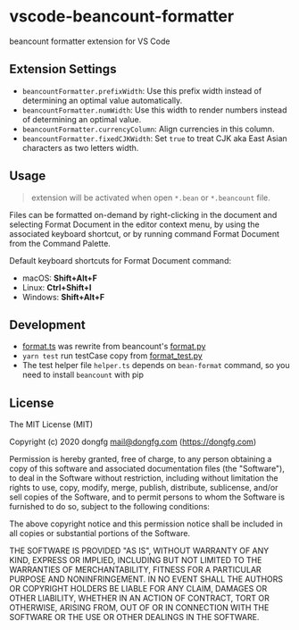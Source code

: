 # vscode-beancount-formatter

beancount formatter extension for VS Code

## Extension Settings

- `beancountFormatter.prefixWidth`: Use this prefix width instead of determining an optimal value automatically.
- `beancountFormatter.numWidth`: Use this width to render numbers instead of determining an optimal value.
- `beancountFormatter.currencyColumn`: Align currencies in this column.
- `beancountFormatter.fixedCJKWidth`: Set `true` to treat CJK aka East Asian characters as two letters width.

## Usage

> extension will be activated when open `*.bean` or `*.beancount` file.

Files can be formatted on-demand by right-clicking in the document and selecting Format Document in the editor context menu, by using the associated keyboard shortcut, or by running command Format Document from the Command Palette.

Default keyboard shortcuts for Format Document command:

- macOS: **Shift+Alt+F**
- Linux: **Ctrl+Shift+I**
- Windows: **Shift+Alt+F**

## Development

- [format.ts](src/format.ts) was rewrite from beancount's [format.py](https://github.com/beancount/beancount/blob/master/beancount/scripts/format.py)
- `yarn test` run testCase copy from [format_test.py](https://github.com/beancount/beancount/blob/master/beancount/scripts/format_test.py)
- The test helper file `helper.ts` depends on `bean-format` command, so you need to install `beancount` with pip

## License

The MIT License (MIT)

Copyright (c) 2020 dongfg <mail@dongfg.com> (https://dongfg.com)

Permission is hereby granted, free of charge, to any person obtaining a copy
of this software and associated documentation files (the "Software"), to deal
in the Software without restriction, including without limitation the rights
to use, copy, modify, merge, publish, distribute, sublicense, and/or sell
copies of the Software, and to permit persons to whom the Software is
furnished to do so, subject to the following conditions:

The above copyright notice and this permission notice shall be included in
all copies or substantial portions of the Software.

THE SOFTWARE IS PROVIDED "AS IS", WITHOUT WARRANTY OF ANY KIND, EXPRESS OR
IMPLIED, INCLUDING BUT NOT LIMITED TO THE WARRANTIES OF MERCHANTABILITY,
FITNESS FOR A PARTICULAR PURPOSE AND NONINFRINGEMENT. IN NO EVENT SHALL THE
AUTHORS OR COPYRIGHT HOLDERS BE LIABLE FOR ANY CLAIM, DAMAGES OR OTHER
LIABILITY, WHETHER IN AN ACTION OF CONTRACT, TORT OR OTHERWISE, ARISING FROM,
OUT OF OR IN CONNECTION WITH THE SOFTWARE OR THE USE OR OTHER DEALINGS IN
THE SOFTWARE.
